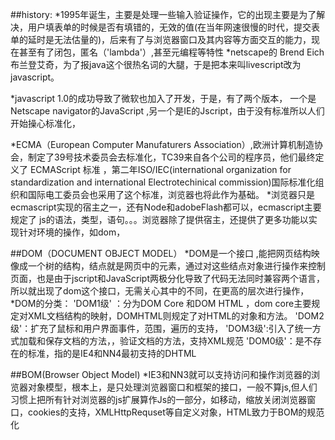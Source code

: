 


##history:
*1995年诞生，主要是处理一些输入验证操作，它的出现主要是为了解决，用户填表单的时候是否有填错的，无效的值(在当年网速很慢的时代，提交表单的延时是无法估量的)，后来有了与浏览器窗口及其内容等方面交互的能力，现在甚至有了闭包，匿名（'lambda'）,甚至元编程等特性
*netscape的 Brend Eich布兰登艾奇，为了报java这个很热名词的大腿，于是把本来叫livescript改为javascript。

*javascript 1.0的成功导致了微软也加入了开发，于是，有了两个版本， 一个是Netscape navigator的JavaScript ,另一个是IE的Jscript，由于没有标准所以人们开始操心标准化，

*ECMA（European Computer  Manufaturers Association）,欧洲计算机制造协会，制定了39号技术委员会去标准化，TC39来自各个公司的程序员，他们最终定义了 ECMAScript 标准 ，第二年ISO/IEC(international organization for standardization and international Electrotechinical commission)国际标准化组织和国际电工委员会也采用了这个标准，浏览器也将此作为基础。
*浏览器只是ecmascript实现的宿主之一，还有Node和adobeFlash都可以，ecmascript主要规定了 js的语法，类型，语句。。。浏览器除了提供宿主，还提供了更多功能以实现针对环境的操作，如dom，

##DOM（DOCUMENT OBJECT MODEL）
*DOM是一个接口 ,能把网页结构映像成一个树的结构，结点就是网页中的元素，通过对这些结点对象进行操作来控制页面，也是由于jscript和JavaScript两极分化导致了代码无法同时兼容两个语言，所以就出现了dom这个接口，无需关心其中的不同，在更高的层次进行操作， 
*DOM的分类： 
'DOM1级' ：分为DOM Core 和DOM HTML ，dom core主要规定对XML文档结构的映射，DOMHTML则规定了对HTML的对象和方法。
'DOM2级'：扩充了鼠标和用户界面事件，范围，遍历的支持，
'DOM3级':引入了统一方式加载和保存文档的方法，，验证文档的方法，支持XML规范
'DOM0级'：是不存在的标准，指的是IE4和NN4最初支持的DHTML

##BOM(Browser Object Model)
*IE3和NN3就可以支持访问和操作浏览器的浏览器对象模型，根本上，是只处理浏览器窗口和框架的接口，一般不算js,但人们习惯上把所有针对浏览器的js扩展算作Js的一部分，如移动，缩放关闭浏览器窗口，cookies的支持，XMLHttpRequset等自定义对象，HTML致力于BOM的规范化